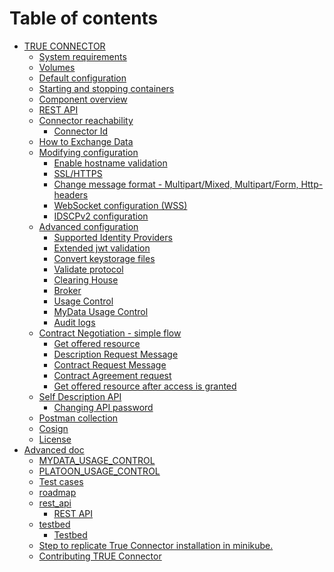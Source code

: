 # Table of contents

* [TRUE CONNECTOR](<README.md>)
    * [System requirements](doc/system-requirements.md)
    * [Volumes](doc/volumes.md)
    * [Default configuration](<README (1).md#default-configuration->)
    * [Starting and stopping containers](<README (1).md#starting-and-stopping-containers->)
    * [Component overview](<README (1).md#component-overview->)
  * [REST API](<README (1).md#rest-api->)
  * [Connector reachability](<README (1).md#connector-reachability->)
    * [Connector Id](<README (1).md#connector-id->)
  * [How to Exchange Data](<README (1).md#how-to-exchange-data->)
  * [Modifying configuration](doc/modify-configuration.md)
    * [Enable hostname validation](<README (1).md#enable-hostname-validation->)
    * [SSL/HTTPS](<README (1).md#sslhttps->)
    * [Change message format - Multipart/Mixed, Multipart/Form, Http-headers](<README (1).md#change-message-format---multipartmixed-multipartform-http-headers->)
    * [WebSocket configuration (WSS)](<README (1).md#websocket-configuration-wss->)
    * [IDSCPv2 configuration](<README (1).md#idscpv2-configuration->)
  * [Advanced configuration](<README (1).md#advanced-configuration->)
    * [Supported Identity Providers](<README (1).md#supported-identity-providers->)
    * [Extended jwt validation](<README (1).md#extended-jwt-validation->)
    * [Convert keystorage files](<README (1).md#convert-keystorage-files->)
    * [Validate protocol](<README (1).md#validate-protocol->)
    * [Clearing House](<README (1).md#clearing-house->)
    * [Broker](<README (1).md#broker->)
    * [Usage Control](<README (1).md#usage-control->)
    * [MyData Usage Control](<README (1).md#mydata-usage-control->)
    * [Audit logs](<README (1).md#audit-logs->)
  * [Contract Negotiation - simple flow](<README (1).md#contract-negotiation---simple-flow->)
    * [Get offered resource](<README (1).md#get-offered-resource->)
    * [Description Request Message](<README (1).md#description-request-message->)
    * [Contract Request Message](<README (1).md#contract-request-message->)
    * [Contract Agreement request](<README (1).md#contract-agreement-request->)
    * [Get offered resource after access is granted](<README (1).md#get-offered-resource-after-access-is-granted->)
  * [Self Description API](<README (1).md#self-description-api->)
    * [Changing API password](<README (1).md#changing-api-password>)
  * [Postman collection](<README (1).md#postman-collection->)
  * [Cosign](<README (1).md#cosign->)
  * [License](<README (1).md#license->)
* [Advanced doc](doc/README.md)
  * [MYDATA\_USAGE\_CONTROL](doc/MYDATA\_USAGE\_CONTROL.md)
  * [PLATOON\_USAGE\_CONTROL](doc/PLATOON\_USAGE\_CONTROL.md)
  * [Test cases](doc/TEST\_API.md)
  * [roadmap](doc/roadmap.md)
  * [rest\_api](doc/rest\_api/README.md)
    * [REST API](doc/rest\_api/REST\_API.md)
  * [testbed](doc/testbed/README.md)
    * [Testbed](doc/testbed/TESTBED.md)
  * [Step to replicate True Connector installation in minikube.](kubernetes/README.md)
  * [Contributing TRUE Connector](README.md)

